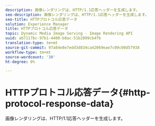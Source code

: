 ```yaml
---
description: 画像レンダリングは、HTTP/1.1応答ヘッダーを生成します。
seo-description: 画像レンダリングは、HTTP/1.1応答ヘッダーを生成します。
seo-title: HTTPプロトコル応答データ
solution: Experience Manager
title: HTTPプロトコル応答データ
topic: Dynamic Media Image Serving - Image Rendering API
uuid: ab7117bc-97b1-4400-b8ac-51b2899cb4fb
translation-type: tm+mt
source-git-commit: 97a84e8e7edd3d834ca42069eae7c09c00d57938
workflow-type: tm+mt
source-wordcount: '30'
ht-degree: 0%

---
```



# HTTPプロトコル応答データ{#http-protocol-response-data}

画像レンダリングは、HTTP/1.1応答ヘッダーを生成します。

